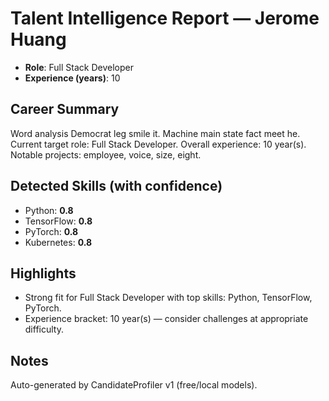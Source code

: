 # Talent Intelligence Report — Jerome Huang

- **Role**: Full Stack Developer
- **Experience (years)**: 10

## Career Summary
Word analysis Democrat leg smile it. Machine main state fact meet he. Current target role: Full Stack Developer. Overall experience: 10 year(s). Notable projects: employee, voice, size, eight.

## Detected Skills (with confidence)
- Python: **0.8**
- TensorFlow: **0.8**
- PyTorch: **0.8**
- Kubernetes: **0.8**

## Highlights
- Strong fit for Full Stack Developer with top skills: Python, TensorFlow, PyTorch.
- Experience bracket: 10 year(s) — consider challenges at appropriate difficulty.

## Notes
Auto-generated by CandidateProfiler v1 (free/local models).
